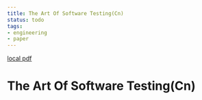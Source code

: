 ```yaml
---
title: The Art Of Software Testing(Cn)
status: todo
tags:
- engineering
- paper
---
```


[local pdf](../../../pdfs/the-art-of-software-testing-cn.pdf)

# The Art Of Software Testing(Cn)

